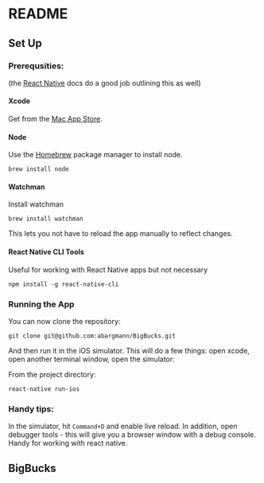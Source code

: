 # README 

## Set Up 

### Prerequsities: 

(the [React Native](https://facebook.github.io/react-native/docs/getting-started.html) docs do a good job outlining this as well)

#### Xcode 

Get from the [Mac App Store](https://itunes.apple.com/us/app/xcode/id497799835?mt=12).

#### Node 

Use the [Homebrew](http://brew.sh/) package manager to install node.

`brew install node`

#### Watchman 

Install watchman 

`brew install watchman`

This lets you not have to reload the app manually to reflect changes.  

#### React Native CLI Tools 

Useful for working with React Native apps but not necessary 

`npm install -g react-native-cli`

### Running the App 

You can now clone the repository:

`git clone git@github.com:abargmann/BigBucks.git`

And then run it in the iOS simulator.  This will do a few things: open xcode, open another terminal window, open the simulator:

From the project directory:

`react-native run-ios`   

### Handy tips: 

In the simulator, hit `Command+D` and enable live reload.  In addition, open debugger tools - this will give you a browser window with a debug console.  Handy for working with react native.  

## BigBucks 


